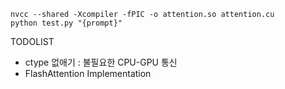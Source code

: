 
```
nvcc --shared -Xcompiler -fPIC -o attention.so attention.cu
python test.py "{prompt}"
```


TODOLIST
- ctype 없애기 : 불필요한 CPU-GPU 통신
- FlashAttention Implementation
